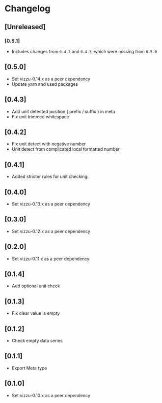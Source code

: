 # Changelog

## [Unreleased]

### [0.5.1]

-   Includes changes from `0.4.2` and `0.4.3`, which were missing from `0.5.0`

## [0.5.0]

-   Set vizzu-0.14.x as a peer dependency
-   Update yarn and used packages

## [0.4.3]

-   Add unit detected position ( prefix / suffix ) in meta
-   Fix unit trimmed whitespace

## [0.4.2]

-   Fix unit detect with negative number
-   Unit detect from complicated local formatted number

## [0.4.1]

-   Added stricter rules for unit checking.

## [0.4.0]

-   Set vizzu-0.13.x as a peer dependency

## [0.3.0]

-   Set vizzu-0.12.x as a peer dependency

## [0.2.0]

-   Set vizzu-0.11.x as a peer dependency

## [0.1.4]

-   Add optional unit check

## [0.1.3]

-   Fix clear value is empty

## [0.1.2]

-   Check empty data series

## [0.1.1]

-   Export Meta type

## [0.1.0]

-   Set vizzu-0.10.x as a peer dependency
